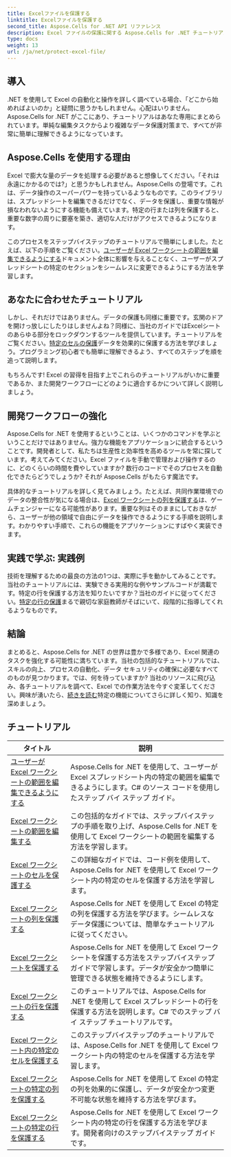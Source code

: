 ```yaml
---
title: Excelファイルを保護する
linktitle: Excelファイルを保護する
second_title: Aspose.Cells for .NET API リファレンス
description: Excel ファイルの保護に関する Aspose.Cells for .NET チュートリアルをご覧ください。C# を使用して機密データを保護する方法を学びます。
type: docs
weight: 13
url: /ja/net/protect-excel-file/
---
```

## 導入

.NET を使用して Excel の自動化と操作を詳しく調べている場合、「どこから始めればよいのか」と疑問に思うかもしれません。心配はいりません。Aspose.Cells for .NET がここにあり、チュートリアルはあなた専用にまとめられています。単純な編集タスクからより複雑なデータ保護対策まで、すべてが非常に簡単に理解できるようになっています。

## Aspose.Cells を使用する理由

Excel で膨大な量のデータを処理する必要があると想像してください。「それは永遠にかかるのでは?」と思うかもしれません。Aspose.Cells の登場です。これは、データ操作のスーパーパワーを持っているようなものです。このライブラリは、スプレッドシートを編集できるだけでなく、データを保護し、重要な情報が損なわれないようにする機能も備えています。特定の行または列を保護すると、重要な数字の周りに要塞を築き、適切な人だけがアクセスできるようになります。 

このプロセスをステップバイステップのチュートリアルで簡単にしました。たとえば、以下の手順をご覧ください。[ユーザーが Excel ワークシートの範囲を編集できるようにする](./allow-user-to-edit-ranges-in-excel-worksheet/)ドキュメント全体に影響を与えることなく、ユーザーがスプレッドシートの特定のセクションをシームレスに変更できるようにする方法を学習します。 

## あなたに合わせたチュートリアル

しかし、それだけではありません。データの保護も同様に重要です。玄関のドアを開けっ放しにしたりはしませんよね？同様に、当社のガイドではExcelシートのあらゆる部分をロックダウンするツールを提供しています。チュートリアルをご覧ください。[特定のセルの保護](./protect-specific-cells-in-a-excel-worksheet/)データを効果的に保護する方法を学びましょう。プログラミング初心者でも簡単に理解できるよう、すべてのステップを順を追って説明します。

もちろんです! Excel の習得を目指す上でこれらのチュートリアルがいかに重要であるか、また開発ワークフローにどのように適合するかについて詳しく説明しましょう。

## 開発ワークフローの強化 

Aspose.Cells for .NET を使用するということは、いくつかのコマンドを学ぶということだけではありません。強力な機能をアプリケーションに統合するということです。開発者として、私たちは生産性と効率性を高めるツールを常に探しています。考えてみてください。Excel ファイルを手動で管理および操作するのに、どのくらいの時間を費やしていますか? 数行のコードでそのプロセスを自動化できたらどうでしょうか? それが Aspose.Cells がもたらす魔法です。

具体的なチュートリアルを詳しく見てみましょう。たとえば、共同作業環境でのデータの整合性が気になる場合は、[Excel ワークシートの列を保護する](./protect-column-in-excel-worksheet/)は、ゲームチェンジャーになる可能性があります。重要な列はそのままにしておきながら、ユーザーが他の領域で自由にデータを操作できるようにする手順を説明します。わかりやすい手順で、これらの機能をアプリケーションにすばやく実装できます。

## 実践で学ぶ: 実践例 

技術を理解するための最良の方法の1つは、実際に手を動かしてみることです。当社のチュートリアルには、実験できる実用的な例やサンプルコードが満載です。特定の行を保護する方法を知りたいですか？当社のガイドに従ってください。[特定の行の保護](./protect-specific-row-in-excel-worksheet/)まるで親切な家庭教師がそばにいて、段階的に指導してくれるようなものです。 

## 結論

まとめると、Aspose.Cells for .NET の世界は豊かで多様であり、Excel 関連のタスクを強化する可能性に満ちています。当社の包括的なチュートリアルでは、スキルの向上、プロセスの自動化、データ セキュリティの確保に必要なすべてのものが見つかります。では、何を待っていますか? 当社のリソースに飛び込み、各チュートリアルを調べて、Excel での作業方法を今すぐ変革してください。興味が湧いたら、[続きを読む](./protect-excel-worksheet/)特定の機能についてさらに詳しく知り、知識を深めましょう。



## チュートリアル 
| タイトル | 説明 |
| --- | --- |
| [ユーザーが Excel ワークシートの範囲を編集できるようにする](./allow-user-to-edit-ranges-in-excel-worksheet/) | Aspose.Cells for .NET を使用して、ユーザーが Excel スプレッドシート内の特定の範囲を編集できるようにします。C# のソース コードを使用したステップ バイ ステップ ガイド。 |  
| [Excel ワークシートの範囲を編集する](./edit-ranges-in-excel-worksheet/) | この包括的なガイドでは、ステップバイステップの手順を取り上げ、Aspose.Cells for .NET を使用して Excel ワークシートの範囲を編集する方法を学習します。 |  
| [Excel ワークシートのセルを保護する](./protect-cells-in-excel-worksheet/) | この詳細なガイドでは、コード例を使用して、Aspose.Cells for .NET を使用して Excel ワークシート内の特定のセルを保護する方法を学習します。 |  
| [Excel ワークシートの列を保護する](./protect-column-in-excel-worksheet/) | Aspose.Cells for .NET を使用して Excel の特定の列を保護する方法を学びます。シームレスなデータ保護については、簡単なチュートリアルに従ってください。 |  
| [Excel ワークシートを保護する](./protect-excel-worksheet/) | Aspose.Cells for .NET を使用して Excel ワークシートを保護する方法をステップバイステップ ガイドで学習します。データが安全かつ簡単に管理できる状態を維持できるようにします。 |  
| [Excel ワークシートの行を保護する](./protect-row-in-excel-worksheet/) | このチュートリアルでは、Aspose.Cells for .NET を使用して Excel スプレッドシートの行を保護する方法を説明します。C# でのステップ バイ ステップ チュートリアルです。 |  
| [Excel ワークシート内の特定のセルを保護する](./protect-specific-cells-in-a-excel-worksheet/) | このステップバイステップのチュートリアルでは、Aspose.Cells for .NET を使用して Excel ワークシート内の特定のセルを保護する方法を学習します。 |  
| [Excel ワークシートの特定の列を保護する](./protect-specific-column-in-excel-worksheet/) | Aspose.Cells for .NET を使用して Excel の特定の列を効果的に保護し、データが安全かつ変更不可能な状態を維持する方法を学びます。 |  
| [Excel ワークシートの特定の行を保護する](./protect-specific-row-in-excel-worksheet/) | Aspose.Cells for .NET を使用して Excel ワークシート内の特定の行を保護する方法を学びます。開発者向けのステップバイステップ ガイドです。 |  